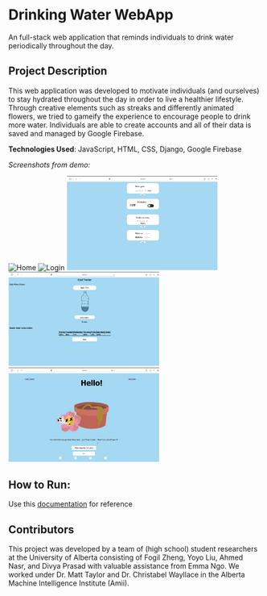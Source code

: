 # Drinking Water WebApp

An full-stack web application that reminds individuals to drink water periodically throughout the day.

## Project Description

This web application was developed to motivate individuals (and ourselves) to stay hydrated  throughout the day in order to live a healthier lifestyle. Through creative elements such as streaks and differently animated flowers, we tried to gameify the experience to encourage people to drink more water. Individuals are able to create accounts and all of their data is saved and managed by Google Firebase. 

**Technologies Used**: JavaScript, HTML, CSS, Django, Google Firebase

*Screenshots from demo:*

<img src="demoPics/Home.png" alt="Home" width="300"/>
<img src="demoPics/Login.png" alt="Login" width="300"/>
<img src="demoPics/Notify.png" alt="Notify" width="300"/>
<img src="demoPics/Goal Tracker.png" alt="Goal_Tracker" width="300"/>
<img src="demoPics/Dead Flower.png" alt="Dead_Flower" width="300"/>

## How to Run:

Use this [documentation](documentation.txt) for reference

## Contributors

This project was developed by a team of (high school) student researchers at the University of Alberta consisting of Fogil Zheng, Yoyo Liu, Ahmed Nasr, and Divya Prasad with valuable assistance from Emma Ngo. We worked under Dr. Matt Taylor and Dr. Christabel Wayllace in the Alberta Machine Intelligence Institute (Amii).
